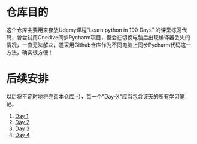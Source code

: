 # 仓库目的
这个仓库主要用来存放Udemy课程“Learn python in 100 Days” 的课堂练习代码，曾尝试用Onedive同步Pycharm项目，但会在切换电脑后出现编译器丢失的情况，一直无法解决，遂采用Github仓库作为不同电脑上同步Pycharm代码这一方法，确实很方便！
# 后续安排
以后将不定时地将完善本仓库:-），每一个"Day-X"应当包含该天的所有学习笔记。

1. [Day 1](Day-1)
1. [Day 2](Day-2)
1. [Day 3](Day-3)
1. [Day 4](Day-4)

